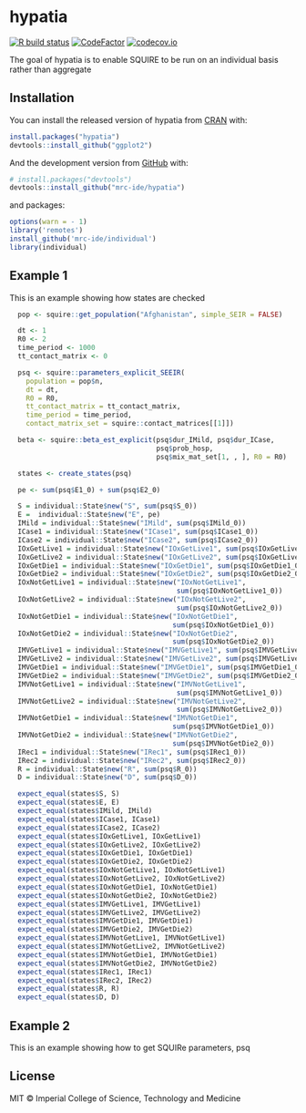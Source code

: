 
<!-- README.md is generated from README.Rmd. Please edit that file -->

# hypatia

<!-- badges: start -->

[![R build
status](https://github.com/mrc-ide/hypatia/workflows/R-CMD-check/badge.svg)](https://github.com/mrc-ide/hypatia/actions)
[![CodeFactor](https://www.codefactor.io/repository/github/mrc-ide/hypatia/badge)](https://www.codefactor.io/repository/github/mrc-ide/hypatia)
[![codecov.io](https://codecov.io/github/mrc-ide/hypatia/coverage.svg?branch=main)](https://codecov.io/github/mrc-ide/hypatia?branch=main)
<!-- badges: end -->

The goal of hypatia is to enable SQUIRE to be run on an individual basis
rather than aggregate

## Installation

You can install the released version of hypatia from
[CRAN](https://CRAN.R-project.org) with:

``` r
install.packages("hypatia")
devtools::install_github("ggplot2")
```

And the development version from [GitHub](https://github.com/) with:

``` r
# install.packages("devtools")
devtools::install_github("mrc-ide/hypatia")
```

and packages:

``` r
options(warn = - 1) 
library('remotes')
install_github('mrc-ide/individual')
library(individual)
```

## Example 1

This is an example showing how states are checked

``` r
  pop <- squire::get_population("Afghanistan", simple_SEIR = FALSE)

  dt <- 1
  R0 <- 2
  time_period <- 1000
  tt_contact_matrix <- 0

  psq <- squire::parameters_explicit_SEEIR(
    population = pop$n,
    dt = dt,
    R0 = R0,
    tt_contact_matrix = tt_contact_matrix,
    time_period = time_period,
    contact_matrix_set = squire::contact_matrices[[1]])

  beta <- squire::beta_est_explicit(psq$dur_IMild, psq$dur_ICase,
                                    psq$prob_hosp,
                                    psq$mix_mat_set[1, , ], R0 = R0)

  states <- create_states(psq)

  pe <- sum(psq$E1_0) + sum(psq$E2_0)

  S = individual::State$new("S", sum(psq$S_0))
  E =  individual::State$new("E", pe)
  IMild = individual::State$new("IMild", sum(psq$IMild_0))
  ICase1 = individual::State$new("ICase1", sum(psq$ICase1_0))
  ICase2 = individual::State$new("ICase2", sum(psq$ICase2_0))
  IOxGetLive1 = individual::State$new("IOxGetLive1", sum(psq$IOxGetLive1_0))
  IOxGetLive2 = individual::State$new("IOxGetLive2", sum(psq$IOxGetLive2_0))
  IOxGetDie1 = individual::State$new("IOxGetDie1", sum(psq$IOxGetDie1_0))
  IOxGetDie2 = individual::State$new("IOxGetDie2", sum(psq$IOxGetDie2_0))
  IOxNotGetLive1 = individual::State$new("IOxNotGetLive1",
                                         sum(psq$IOxNotGetLive1_0))
  IOxNotGetLive2 = individual::State$new("IOxNotGetLive2",
                                         sum(psq$IOxNotGetLive2_0))
  IOxNotGetDie1 = individual::State$new("IOxNotGetDie1",
                                        sum(psq$IOxNotGetDie1_0))
  IOxNotGetDie2 = individual::State$new("IOxNotGetDie2",
                                        sum(psq$IOxNotGetDie2_0))
  IMVGetLive1 = individual::State$new("IMVGetLive1", sum(psq$IMVGetLive1_0))
  IMVGetLive2 = individual::State$new("IMVGetLive2", sum(psq$IMVGetLive2_0))
  IMVGetDie1 = individual::State$new("IMVGetDie1", sum(psq$IMVGetDie1_0))
  IMVGetDie2 = individual::State$new("IMVGetDie2", sum(psq$IMVGetDie2_0))
  IMVNotGetLive1 = individual::State$new("IMVNotGetLive1",
                                         sum(psq$IMVNotGetLive1_0))
  IMVNotGetLive2 = individual::State$new("IMVNotGetLive2",
                                         sum(psq$IMVNotGetLive2_0))
  IMVNotGetDie1 = individual::State$new("IMVNotGetDie1",
                                        sum(psq$IMVNotGetDie1_0))
  IMVNotGetDie2 = individual::State$new("IMVNotGetDie2",
                                        sum(psq$IMVNotGetDie2_0))
  IRec1 = individual::State$new("IRec1", sum(psq$IRec1_0))
  IRec2 = individual::State$new("IRec2", sum(psq$IRec2_0))
  R = individual::State$new("R", sum(psq$R_0))
  D = individual::State$new("D", sum(psq$D_0))

  expect_equal(states$S, S)
  expect_equal(states$E, E)
  expect_equal(states$IMild, IMild)
  expect_equal(states$ICase1, ICase1)
  expect_equal(states$ICase2, ICase2)
  expect_equal(states$IOxGetLive1, IOxGetLive1)
  expect_equal(states$IOxGetLive2, IOxGetLive2)
  expect_equal(states$IOxGetDie1, IOxGetDie1)
  expect_equal(states$IOxGetDie2, IOxGetDie2)
  expect_equal(states$IOxNotGetLive1, IOxNotGetLive1)
  expect_equal(states$IOxNotGetLive2, IOxNotGetLive2)
  expect_equal(states$IOxNotGetDie1, IOxNotGetDie1)
  expect_equal(states$IOxNotGetDie2, IOxNotGetDie2)
  expect_equal(states$IMVGetLive1, IMVGetLive1)
  expect_equal(states$IMVGetLive2, IMVGetLive2)
  expect_equal(states$IMVGetDie1, IMVGetDie1)
  expect_equal(states$IMVGetDie2, IMVGetDie2)
  expect_equal(states$IMVNotGetLive1, IMVNotGetLive1)
  expect_equal(states$IMVNotGetLive2, IMVNotGetLive2)
  expect_equal(states$IMVNotGetDie1, IMVNotGetDie1)
  expect_equal(states$IMVNotGetDie2, IMVNotGetDie2)
  expect_equal(states$IRec1, IRec1)
  expect_equal(states$IRec2, IRec2)
  expect_equal(states$R, R)
  expect_equal(states$D, D)
```

## Example 2

This is an example showing how to get SQUIRe parameters, psq

## License

MIT © Imperial College of Science, Technology and Medicine
